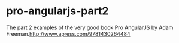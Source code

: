 pro-angularjs-part2
===================

The part 2 examples of the very good book Pro AngularJS by Adam Freeman.http://www.apress.com/9781430264484
